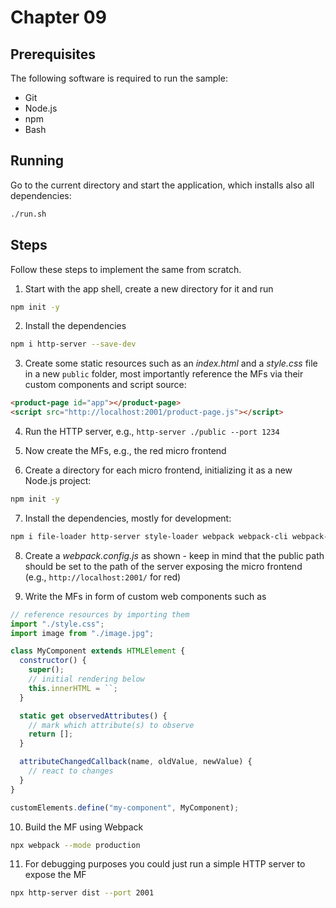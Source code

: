 # Chapter 09

## Prerequisites

The following software is required to run the sample:

- Git
- Node.js
- npm
- Bash

## Running

Go to the current directory and start the application, which installs also all dependencies:

```sh
./run.sh
```

## Steps

Follow these steps to implement the same from scratch.

1. Start with the app shell, create a new directory for it and run

```sh
npm init -y
```

2. Install the dependencies

```sh
npm i http-server --save-dev
```

3. Create some static resources such as an *index.html* and a *style.css* file in a new `public` folder, most importantly reference the MFs via their custom components and script source:

```html
<product-page id="app"></product-page>
<script src="http://localhost:2001/product-page.js"></script>
```

4. Run the HTTP server, e.g., `http-server ./public --port 1234`

5. Now create the MFs, e.g., the red micro frontend

6. Create a directory for each micro frontend, initializing it as a new Node.js project:

```sh
npm init -y
```

7. Install the dependencies, mostly for development:

```sh
npm i file-loader http-server style-loader webpack webpack-cli webpack-dev-server --save-dev
```

8. Create a *webpack.config.js* as shown - keep in mind that the public path should be set to the path of the server exposing the micro frontend (e.g., `http://localhost:2001/` for red)

9. Write the MFs in form of custom web components such as

```js
// reference resources by importing them
import "./style.css";
import image from "./image.jpg";

class MyComponent extends HTMLElement {
  constructor() {
    super();
    // initial rendering below
    this.innerHTML = ``;
  }

  static get observedAttributes() {
    // mark which attribute(s) to observe
    return [];
  }

  attributeChangedCallback(name, oldValue, newValue) {
    // react to changes
  }
}

customElements.define("my-component", MyComponent);
```

10. Build the MF using Webpack

```sh
npx webpack --mode production
```

11. For debugging purposes you could just run a simple HTTP server to expose the MF

```sh
npx http-server dist --port 2001
```
